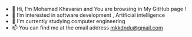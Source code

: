 - 👋 Hi, I’m Mohamad Khavaran and You are browsing in  My GitHub page !
- 👀 I’m interested in software development ,  Artificial intelligence 
- 🌱 I'm currently studying computer engineering
- 📫 You can find me at the email address mkkdndu@gmail.com 

